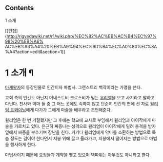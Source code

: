 ## Contents

    

1 소개

[[편집](http://rigvedawiki.net/r1/wiki.php/%EC%82%AC%EB%AC%B4%EC%97%98%20%EB%A6%
AC%EB%93%A4%20%EB%A9%94%EC%9D%B4%EC%A0%80%EC%8A%A4?action=edit&section=1)]

# 1 소개 ¶

[마계왕자](%EB%A7%88%EA%B3%84%EC%99%95%EC%9E%90.md)의 등장인물로 인간이자 마법사. 그랜스트리
백작이라는 가명을 쓴다.

  

교회 측의 인간도 아닌지 어네스트비 크로스비가 믿는 [우리엘](%EC%9A%B0%EB%A6%AC%EC%97%98%28%EB%A7%88%EA%B3%84%EC%99%95%EC%9E%90%29.md)을 보고 사기라고 말하고 다닌다. 천사와 악마 둘 중 그 어느 곳에도 속하지 않고
단순히 인간의 편에 선 자로 [윌리엄 트와이닝](%EC%9C%8C%EB%A6%AC%EC%97%84%20%ED%8A%B8%EC%99%80%EC%9D%B4%EB%8B%9D.md)에게 다가가 그에게 마술을 배우라고 조언해준다.

  

윌리엄은 한 번 거절했지만 그 후에는 학교에 교사로 부임해서 윌리엄과 아이작에게 마술을 가르치고 있다. 은근히 짜증나는 성격으로 윌리엄이
아이작에게 밀려 충격을 받자 옆에서 짜증을 부추기며 장난을 친다. 거기다 윌리엄에게 악마를 소환하는 방법으로 목숨 정도는 걸어야 한다면서
지붕 위에 끌고 올라가고, 지붕에서 떨어지는 방법으로 마법을 행사하게 한다.

  

마법사이기 때문에 요정들과 계약을 맺고 있으며 벽따위는 아무것도 아니라고 한다.

